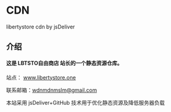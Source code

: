 # CDN
libertystore cdn by jsDeliver

## 介绍 

#### 这是 LBTSTO自由商店 站长的一个静态资源仓库。

站点： www.libertystore.one

联系邮箱：wdnmdnmslm@gmail.com

本站采用 jsDeliver+GitHub 技术用于优化静态资源及降低服务器负载
